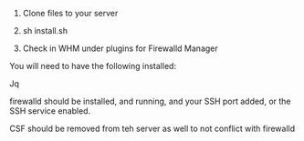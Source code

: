 1) Clone files to your server

2) sh install.sh

3) Check in WHM under plugins for Firewalld Manager


You will need to have the following installed:

Jq

firewalld should be installed, and running, and your SSH port added, or the SSH service enabled.

CSF should be removed from teh server as well to not conflict with firewalld
